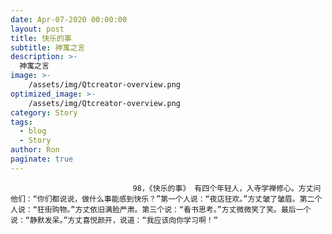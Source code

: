```yaml
---
date: Apr-07-2020 00:00:00
layout: post
title: 快乐的事
subtitle: 神寓之言
description: >-
  神寓之言
image: >-
    /assets/img/Qtcreator-overview.png
optimized_image: >-
    /assets/img/Qtcreator-overview.png
category: Story
tags:
  - blog
  - Story
author: Ron
paginate: true
---
```


							　　98，《快乐的事》 有四个年轻人，入寺学禅修心。方丈问他们：“你们都说说，做什么事能感到快乐？”第一个人说：“夜店狂欢。”方丈皱了皱眉。第二个人说：“狂街购物。”方丈依旧满脸严肃。第三个说：“看书思考。”方丈微微笑了笑。最后一个说：“静默发呆。”方丈喜悦颜开，说道：“我应该向你学习啊！”
							
							
						